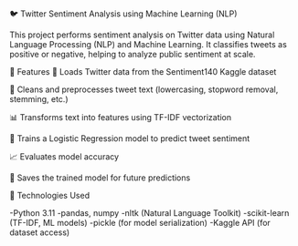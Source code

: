 🐦 Twitter Sentiment Analysis using Machine Learning (NLP)

This project performs sentiment analysis on Twitter data using Natural Language Processing (NLP) and Machine Learning. It classifies tweets as positive or negative, helping to analyze public sentiment at scale.

📌 Features
🔄 Loads  Twitter data from the Sentiment140 Kaggle dataset

🧹 Cleans and preprocesses tweet text (lowercasing, stopword removal, stemming, etc.)

📊 Transforms text into features using TF-IDF vectorization

🤖 Trains a Logistic Regression model to predict tweet sentiment

📈 Evaluates model accuracy 

💾 Saves the trained model for future predictions

🧠 Technologies Used

-Python 3.11
-pandas, numpy
-nltk (Natural Language Toolkit)
-scikit-learn (TF-IDF, ML models)
-pickle (for model serialization)
-Kaggle API (for dataset access)
